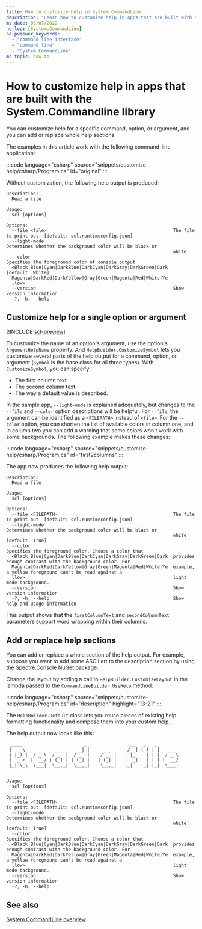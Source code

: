 ```yaml
---
title: How to customize help in System.CommandLine
description: "Learn how to customize help in apps that are built with the System.Commandline library."
ms.date: 03/07/2022
no-loc: [System.CommandLine]
helpviewer_keywords:
  - "command line interface"
  - "command line"
  - "System.CommandLine"
ms.topic: how-to
---
```

# How to customize help in apps that are built with the System.Commandline library

You can customize help for a specific command, option, or argument, and you can add or replace whole help sections.

The examples in this article work with the following command-line application:

:::code language="csharp" source="snippets/customize-help/csharp/Program.cs" id="original" :::

Without customization, the following help output is produced:

```output
Description:
  Read a file

Usage:
  scl [options]

Options:
  --file <file>                                               The file to print out. [default: scl.runtimeconfig.json]
  --light-mode                                                Determines whether the background color will be black or
                                                              white
  --color                                                     Specifies the foreground color of console output
  <Black|Blue|Cyan|DarkBlue|DarkCyan|DarkGray|DarkGreen|Dark  [default: White]
  Magenta|DarkRed|DarkYellow|Gray|Green|Magenta|Red|White|Ye
  llow>
  --version                                                   Show version information
  -?, -h, --help
```

## Customize help for a single option or argument

[!INCLUDE [scl-preview](../../../includes/scl-preview.md)]

To customize the name of an option's argument, use the option's `ArgumentHelpName` property. And `HelpBuilder.CustomizeSymbol` lets you customize several parts of the help output for a command, option, or argument (`Symbol` is the base class for all three types). With `CustomizeSymbol`, you can specify:

* The first column text.
* The second column text.
* The way a default value is described.

In the sample app, `--light-mode` is explained adequately, but changes to the `--file` and `--color` option descriptions will be helpful. For `--file`, the argument can be identified as a `<FILEPATH>` instead of `<file>`. For the `--color` option, you can shorten the list of available colors in column one, and in column two you can add a warning that some colors won't work with some backgrounds. The following example makes these changes:

:::code language="csharp" source="snippets/customize-help/csharp/Program.cs" id="first2columns" :::

The app now produces the following help output:

```output
Description:
  Read a file

Usage:
  scl [options]

Options:
  --file <FILEPATH>                                           The file to print out. [default: scl.runtimeconfig.json]
  --light-mode                                                Determines whether the background color will be black or
                                                              white [default: True]
  --color                                                     Specifies the foreground color. Choose a color that
  <Black|Blue|Cyan|DarkBlue|DarkCyan|DarkGray|DarkGreen|Dark  provides enough contrast with the background color. For
  Magenta|DarkRed|DarkYellow|Gray|Green|Magenta|Red|White|Ye  example, a yellow foreground can't be read against a
  llow>                                                       light mode background.
  --version                                                   Show version information
  -?, -h, --help                                              Show help and usage information
```

This output shows that the `firstColumnText` and `secondColumnText` parameters support word wrapping within their columns.

## Add or replace help sections

You can add or replace a whole section of the help output. For example, suppose you want to add some ASCII art to the description section by using the [Spectre.Console](https://www.nuget.org/packages/Spectre.Console/) NuGet package.

Change the layout by adding a call to `HelpBuilder.CustomizeLayout` in the lambda passed to the `CommandLineBuilder.UseHelp` method:

:::code language="csharp" source="snippets/customize-help/csharp/Program.cs" id="description" highlight="13-21" :::

The `HelpBuilder.Default` class lets you reuse pieces of existing help formatting functionality and compose them into your custom help.

The help output now looks like this:

```output
  ____                       _                __   _   _
 |  _ \    ___    __ _    __| |     __ _     / _| (_) | |   ___
 | |_) |  / _ \  / _` |  / _` |    / _` |   | |_  | | | |  / _ \
 |  _ <  |  __/ | (_| | | (_| |   | (_| |   |  _| | | | | |  __/
 |_| \_\  \___|  \__,_|  \__,_|    \__,_|   |_|   |_| |_|  \___|


Usage:
  scl [options]

Options:
  --file <FILEPATH>                                           The file to print out. [default: scl.runtimeconfig.json]
  --light-mode                                                Determines whether the background color will be black or
                                                              white [default: True]
  --color                                                     Specifies the foreground color. Choose a color that
  <Black|Blue|Cyan|DarkBlue|DarkCyan|DarkGray|DarkGreen|Dark  provides enough contrast with the background color. For
  Magenta|DarkRed|DarkYellow|Gray|Green|Magenta|Red|White|Ye  example, a yellow foreground can't be read against a
  llow>                                                       light mode background.
  --version                                                   Show version information
  -?, -h, --help
```

## See also

[System.CommandLine overview](index.md)
